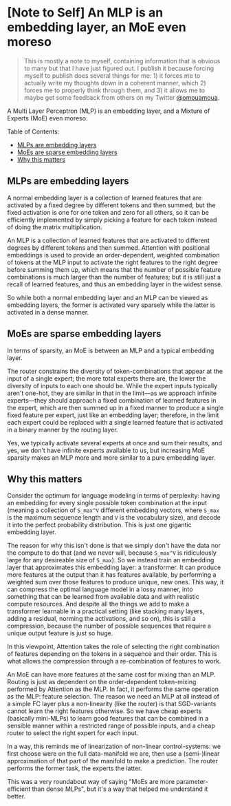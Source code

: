 # [Note to Self] An MLP is an embedding layer, an MoE even moreso

> This is mostly a note to myself, containing information that is obvious to many but that I have just figured out. I publish it because forcing myself to publish does several things for me: 1) it forces me to actually write my thoughts down in a coherent manner, which 2) forces me to properly think through them, and 3) it allows me to maybe get some feedback from others on my Twitter [@omouamoua](https://x.com/omouamoua).

A Multi Layer Perceptron (MLP) is an embedding layer, and a Mixture of Experts (MoE) even moreso.

Table of Contents:

- [MLPs are embedding layers](#mlps-are-embedding-layers)
- [MoEs are sparse embedding layers](#moes-are-sparse-embedding-layers)
- [Why this matters](#why-this-matters)

## MLPs are embedding layers

A normal embedding layer is a collection of learned features that are activated by a fixed degree by different tokens and then summed; but the fixed activation is one for one token and zero for all others, so it can be efficiently implemented by simply picking a feature for each token instead of doing the matrix multiplication.

An MLP is a collection of learned features that are activated to different degrees by different tokens and then summed. Attention with positional embeddings is used to provide an order-dependent, weighted combination of tokens at the MLP input to activate the right features to the right degree before summing them up, which means that the number of possible feature combinations is much larger than the number of features; but it is still just a recall of learned features, and thus an embedding layer in the widest sense.

So while both a normal embedding layer and an MLP can be viewed as embedding layers, the former is activated very sparsely while the latter is activated in a dense manner.

## MoEs are sparse embedding layers

In terms of sparsity, an MoE is between an MLP and a typical embedding layer.

The router constrains the diversity of token-combinations that appear at the input of a single expert; the more total experts there are, the lower the diversity of inputs to each one should be. While the expert inputs typically aren't one-hot, they are similar in that in the limit&mdash;as we approach infinite experts&mdash;they should approach a fixed combination of learned features in the expert, which are then summed up in a fixed manner to produce a single fixed feature per expert, just like an embedding layer; therefore, in the limit each expert could be replaced with a single learned feature that is activated in a binary manner by the routing layer.

Yes, we typically activate several experts at once and sum their results, and yes, we don't have infinite experts available to us, but increasing MoE sparsity makes an MLP more and more similar to a pure embedding layer.

## Why this matters

Consider the optimum for language modeling in terms of perplexity: having an embedding for every single possible token combination at the input (meaning a collection of `S_max^V` different embedding vectors, where `S_max` is the maximum sequence length and `V` is the vocabulary size), and decode it into the perfect probability distribution. This is just one gigantic embedding layer.

The reason for why this isn't done is that we simply don't have the data nor the compute to do that (and we never will, because `S_max^V` is ridiculously large for any desireable size of `S_max`). So we instead train an embedding layer that approximates this embedding layer: a transformer. It can produce more features at the output than it has features available, by performing a weighted sum over those features to produce unique, new ones. This way, it can compress the optimal language model in a lossy manner, into something that can be learned from available data and with realistic compute resources. And despite all the things we add to make a transformer learnable in a practical setting (like stacking many layers, adding a residual, norming the activations, and so on), this is still a compression, because the number of possible sequences that require a unique output feature is just so huge.

In this viewpoint, Attention takes the role of selecting the right combination of features depending on the tokens in a sequence and their order. This is what allows the compression through a re-combination of features to work.

An MoE can have more features at the same cost for mixing than an MLP. Routing is just as dependent on the order-dependent token-mixing performed by Attention as the MLP. In fact, it performs the same operation as the MLP: feature selection. The reason we need an MLP at all instead of a simple FC layer plus a non-linearity (like the router) is that SGD-variants cannot learn the right features otherwise. So we have cheap experts (basically mini-MLPs) to learn good features that can be combined in a sensible manner within a restricted range of possible inputs, and a cheap router to select the right expert for each input.

In a way, this reminds me of linearization of non-linear control-systems: we first choose were on the full data-manifold we are, then use a (semi-)linear approximation of that part of the manifold to make a prediction. The router performs the former task, the experts the latter.

This was a very roundabout way of saying "MoEs are more parameter-efficient than dense MLPs", but it's a way that helped me understand it better.
